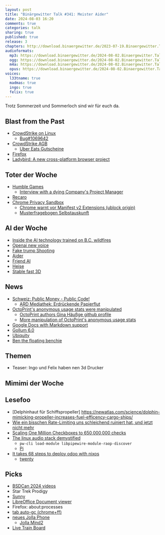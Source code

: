 ```yaml
---
layout: post
title: "Binärgewitter Talk #341: Meister Aider"
date: 2024-08-03 16:20
comments: true
categories: talk
sharing: true
published: true
release: 3
chapters: http://download.binaergewitter.de/2023-07-19.Binaergewitter.Talk.340.chapters.txt
audioformats:
  mp3: https://download.binaergewitter.de/2024-08-02.Binaergewitter.Talk.341.mp3
  ogg: https://download.binaergewitter.de/2024-08-02.Binaergewitter.Talk.341.ogg
  m4a: https://download.binaergewitter.de/2024-08-02.Binaergewitter.Talk.341.m4a
  opus: https://download.binaergewitter.de/2024-08-02.Binaergewitter.Talk.341.opus
voices:
  l33tname: true
  madmas: true
  ingo: true
  felix: true
---
```

Trotz Sommerzeit und Sommerloch sind wir für euch da.

## Blast from the Past
- [CrowdStrike on Linux](https://access.redhat.com/solutions/7068083 )
  * [Bug#1069642]( https://lists.debian.org/debian-kernel/2024/04/msg00202.html )
- [CrowdStrike AGB]( https://blog.binaergewitter.de/2024/07/20/binaergewitter-talk-number-340-crowdstrike#isso-2478 )
  - [Uber Eats Gutscheine]( https://www.pcgamer.com/software/windows/after-crashing-85-million-computers-crowdstrike-says-sorry-to-its-partners-with-a-dollar10-uber-eats-gift-card-which-was-also-broken/ )
- [Firefox]( https://blog.binaergewitter.de/2024/07/20/binaergewitter-talk-number-340-crowdstrike#isso-2479 )
 - [Ladybird: A new cross-platform browser project](https://awesomekling.github.io/Ladybird-a-new-cross-platform-browser-project/)

## Toter der Woche
- [Humble Games]( https://www.theverge.com/2024/8/2/24211410/humble-games-layoffs-indie-studios-uncertainty )
  - [Interview with a dying Company's Project Manager]( https://www.youtube.com/watch?v=YeNBsW0Slrk )
- [Recaro]( https://www.heise.de/news/Autozulieferer-Recaro-Automotive-stellt-Insolvenzantrag-9817512.html )
- [Chrome Privacy Sandbox]( https://www.heise.de/news/Privacy-Sandbox-vor-dem-Aus-Google-laesst-Drittanbieter-Cookies-weiter-zu-9809972.html )
  - [Chrome warnt vor Manifest v2 Extensions (ublock origin)]( https://github.com/uBlockOrigin/uBlock-issues/wiki/About-Google-Chrome%27s-%22This-extension-may-soon-no-longer-be-supported%22 )
  - [Musterfragebogen Selbstauskunft]( https://www.heise.de/news/DSGVO-So-nutzen-Sie-Ihre-Auskunftsrechte-4429886.html?seite=all )

## AI der Woche
- [Inside the AI technology trained on B.C. wildfires](https://mstdn.social/@pennydaflos/112686525091612281)
- [Openai new voice](https://arstechnica.com/information-technology/2024/07/when-counting-quickly-openais-new-voice-mode-stops-to-catch-its-breath/ )
- [Fake trump Shooting](https://arstechnica.com/tech-policy/2024/07/meta-ai-called-trump-shooting-fake-despite-being-programmed-to-ignore-questions/ )
- [Aider](https://aider.chat/ )
- [Friend AI]( https://www.wired.com/story/friend-ai-pendant/ )
 - [Heise]( https://www.heise.de/news/Der-KI-Freund-der-immer-mithoert-Schlimmer-als-Recall-9822605.html )
- [Stable fast 3D]( https://stability.ai/news/introducing-stable-fast-3d )

## News

- [Schweiz: Public Money - Public Code! ]( https://joinup.ec.europa.eu/collection/open-source-observatory-osor/news/new-open-source-law-switzerland )
    * [ARD Mediathek: Erdrückende Papierflut](https://www.ardmediathek.de/video/fakt/erdrueckende-papierflut/das-erste/Y3JpZDovL21kci5kZS9zZW5kdW5nLzI4MTA2MC8yMDI0MDcyMzIxNDUvZmFrdC0xNDEw)
- [OctoPrint's anonymous usage stats were manipulated]( https://octoprint.org/blog/2024/06/28/stats-manipulation/ )
    * [OctoPrint authors Gina Häußge github profile]( https://github.com/foosel )
    * [More manipulation of OctoPrint's anonymous usage stats]( https://octoprint.org/blog/2024/07/04/more-stats-manipulation/ )
- [Google Docs with Markdown support]( https://arstechnica.com/gadgets/2024/07/real-actual-markdown-support-is-arriving-in-google-docs-not-a-moment-too-soon/ )
- [Gollum 6.0]( https://github.com/gollum/gollum/wiki/6.0-Release-Notes )
- [Ubiquity ]( https://www.it-daily.net/it-sicherheit/cybercrime/ueber-20-000-kameras-und-router-von-ubiquiti-anfaellig-fuer-cyberangriffe )
- [Ben the floating benchie]( https://www.printables.com/model/377-ben-the-floating-benchmark-benchy )


## Themen
- Teaser: Ingo und Felix haben nen 3d Drucker

## Mimimi der Woche

## Lesefoo

- [Delphinhaut für Schiffspropeller] https://newatlas.com/science/dolphin-mimicking-propeller-increases-fuel-efficency-cargo-ships/
- [Wie ein bisschen Rate-Limiting uns schleichend ruiniert hat, und jetzt nicht mehr]( https://blog.uberspace.de/2024/07/wie-ein-bisschen-rate-limiting/ )
- [Scaling One Million Checkboxes to 650,000,000 checks]( https://eieio.games/essays/scaling-one-million-checkboxes/ )
- [The linux audio stack demystified]( https://blog.rtrace.io/posts/the-linux-audio-stack-demystified/ )
  * `pw-cli load-module libpipewire-module-raop-discover`
  * [Pi]( https://docs.pipewire.org/page_module_raop_discover.html )
- [It takes 68 steps to deploy odoo with nixos]( https://numtide.com/blog/it-takes-68-steps-to-deploy-odoo-with-nixos/ )
  * [twenty](https://twenty.com/)

## Picks

- [BSDCan 2024 videos]( https://www.youtube.com/playlist?list=PLeF8ZihVdpFfct_WnzwObWtj4y9qH3H7X )
- Star Trek Prodigy
- [Sunny]( https://www.apple.com/tv-pr/originals/sunny/ )
- [LibreOffice Document viewer]( https://f-droid.org/packages/org.documentfoundation.libreoffice/ )
- Firefox: about:processes
- [tab auto-gc (chrome+ff)]( https://github.com/Mic92/chrome-tab-gc )
- [neues Jolla Phone](https://www.youtube.com/watch?v=OVyOmaVySZc )
  * [Jolla Mind2](https://www.jollamind2.com/ )
- [Live Train Board]( https://www.ourkengineering.com/en/trainboard/ )
